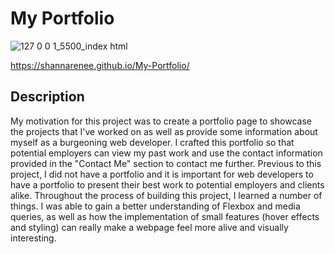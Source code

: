 # My Portfolio

![127 0 0 1_5500_index html](https://user-images.githubusercontent.com/126972906/228983647-5b47f864-d460-4cff-9f13-3af734acf4c0.png)

https://shannarenee.github.io/My-Portfolio/

## Description

My motivation for this project was to create a portfolio page to showcase the projects that I've worked on
as well as provide some information about myself as a burgeoning web developer. I crafted this portfolio
so that potential employers can view my past work and use the contact information provided in the "Contact Me"
section to contact me further. Previous to this project, I did not have a portfolio and it is important for web 
developers to have a portfolio to present their best work to potential employers and clients alike. Throughout
the process of building this project, I learned a number of things. I was able to gain a better understanding
of Flexbox and media queries, as well as how the implementation of small features (hover effects and styling) 
can really make a webpage feel more alive and visually interesting.
